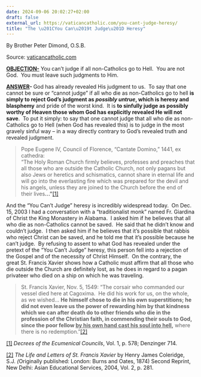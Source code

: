 ```yaml
---
date: 2024-09-06 20:02:27+02:00
draft: false
external_url: https://vaticancatholic.com/you-cant-judge-heresy/
title: "The \u201CYou Can\u2019t Judge\u201D Heresy"
---
```



By Brother Peter Dimond, O.S.B.

Source: [vaticancatholic.com](https://vaticancatholic.com/you-cant-judge-heresy/)

<p><strong><u>OBJECTION-</u></strong> You can’t judge if all non-Catholics go to Hell.  You are not God.  You must leave such judgments to Him.</p>

<p><strong><u>ANSWER</u></strong><strong>- </strong>God has already revealed His judgment to us.  To say that one cannot be sure or “cannot judge” if all who die as non-Catholics go to hell <strong>is simply to reject God’s judgment as <em>possibly untrue</em>, which is heresy and blasphemy</strong> and pride of the worst kind.  It is <strong>to sinfully judge as possibly worthy of Heaven those whom God has explicitly revealed He will not save</strong>.  To put it simply: to say that one cannot judge that all who die as non-Catholics go to Hell (when God has revealed this) is to judge in the most gravely sinful way – in a way directly contrary to God’s revealed truth and revealed judgment.</p>

<blockquote>
<p>Pope Eugene IV, Council of Florence, “Cantate Domino,” 1441, ex cathedra:<br />“The Holy Roman Church firmly believes, professes and preaches that all those who are outside the Catholic Church, not only pagans but also Jews or heretics and schismatics, cannot share in eternal life and will go into the everlasting fire which was prepared for the devil and his angels, unless they are joined to the Church before the end of their lives<strong>…”</strong><a href="#_edn1" name="_ednref1">[1]</a></p>
</blockquote>
<p>And the “You Can’t Judge” heresy is incredibly widespread today.  On Dec. 15, 2003 I had a conversation with a “traditionalist monk” named Fr. Giardina of Christ the King Monastery in Alabama.  I asked him if he believes that all who die as non-Catholics cannot be saved.  He said that he didn’t know and couldn’t judge.  I then asked him if he believes that it’s possible that rabbis who reject Christ can be saved, and he told me that it’s possible because he can’t judge.  By refusing to assent to what God has revealed under the pretext of the “You Can’t Judge” heresy, this person fell into a rejection of the Gospel and of the necessity of Christ Himself.  On the contrary, the great St. Francis Xavier shows how a Catholic must affirm that all those who die outside the Church are definitely lost, as he does in regard to a pagan privateer who died on a ship on which he was traveling.</p>
<blockquote>
<p>St. Francis Xavier, Nov. 5, 1549: “The corsair who commanded our vessel died here at Cagoxima.  He did his work for us, on the whole, as we wished… <strong>He himself chose to die in his own superstitions; he did not even leave us the power of rewarding him by that kindness which we can after death do to other friends who die in the profession of the Christian faith, in commending their souls to God, since the poor fellow <u>by his own hand cast his soul into hell</u>,</strong> where there is no redemption.”<a href="#_edn2" name="_ednref2">[2]</a></p>
</blockquote>
<div class="footnotes">
<p><a href="#_ednref1" name="_edn1">[1]</a> <em>Decrees of the Ecumenical Councils</em>, Vol. 1, p. 578; Denzinger 714.</p>
<p><a href="#_ednref2" name="_edn2">[2]</a> <em>The Life and Letters of St. Francis Xavier </em>by Henry James Coleridge, S.J.<em> (</em>Originally published: London: Burns and Oates, 1874) Second Reprint, New Delhi: Asian Educational Services, 2004, Vol. 2, p. 281.</p>
</div>
